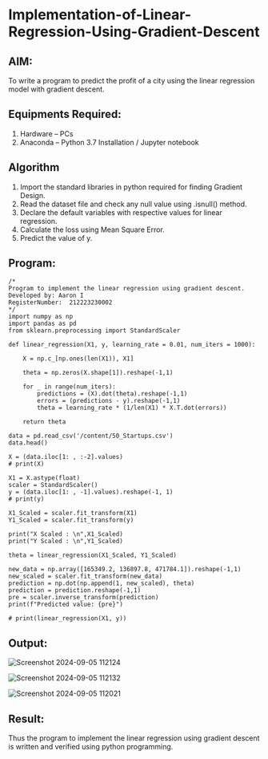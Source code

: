 # Implementation-of-Linear-Regression-Using-Gradient-Descent

## AIM:
To write a program to predict the profit of a city using the linear regression model with gradient descent.

## Equipments Required:
1. Hardware – PCs
2. Anaconda – Python 3.7 Installation / Jupyter notebook

## Algorithm
1. Import the standard libraries in python required for finding Gradient Design.
2. Read the dataset file and check any null value using .isnull() method.
3. Declare the default variables with respective values for linear regression.
4. Calculate the loss using Mean Square Error.
5. Predict the value of y.


## Program:
```
/*
Program to implement the linear regression using gradient descent.
Developed by: Aaron I
RegisterNumber:  212223230002
*/
import numpy as np
import pandas as pd
from sklearn.preprocessing import StandardScaler

def linear_regression(X1, y, learning_rate = 0.01, num_iters = 1000):
    
    X = np.c_[np.ones(len(X1)), X1]
    
    theta = np.zeros(X.shape[1]).reshape(-1,1)
    
    for _ in range(num_iters):
        predictions = (X).dot(theta).reshape(-1,1)
        errors = (predictions - y).reshape(-1,1)
        theta = learning_rate * (1/len(X1) * X.T.dot(errors))
    
    return theta

data = pd.read_csv('/content/50_Startups.csv')
data.head()

X = (data.iloc[1: , :-2].values)
# print(X)

X1 = X.astype(float)
scaler = StandardScaler()
y = (data.iloc[1: , -1].values).reshape(-1, 1)
# print(y)

X1_Scaled = scaler.fit_transform(X1)
Y1_Scaled = scaler.fit_transform(y)

print("X Scaled : \n",X1_Scaled)
print("Y Scaled : \n",Y1_Scaled)

theta = linear_regression(X1_Scaled, Y1_Scaled)

new_data = np.array([165349.2, 136897.8, 471784.1]).reshape(-1,1)
new_scaled = scaler.fit_transform(new_data)
prediction = np.dot(np.append(1, new_scaled), theta)
prediction = prediction.reshape(-1,1)
pre = scaler.inverse_transform(prediction)
print(f"Predicted value: {pre}")

# print(linear_regression(X1, y))
```
## Output:

![Screenshot 2024-09-05 112124](https://github.com/user-attachments/assets/b0110d29-ed2b-459d-8ec4-6f0b426b0587)


![Screenshot 2024-09-05 112132](https://github.com/user-attachments/assets/6914878e-f707-4487-93c3-29d5b7f5f96e)


![Screenshot 2024-09-05 112021](https://github.com/user-attachments/assets/20175ffc-7d67-4a9d-9c17-eb966f452b43)

## Result:
Thus the program to implement the linear regression using gradient descent is written and verified using python programming.
